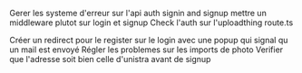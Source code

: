 Gerer les systeme d'erreur sur l'api auth signin and signup
mettre un middleware plutot sur login et signup
Check l'auth sur l'uploadthing route.ts

Créer un redirect pour le register sur le login avec une popup qui signal qu un mail est envoyé
Régler les problemes sur les imports de photo
Verifier que l'adresse soit bien celle d'unistra avant de signup
